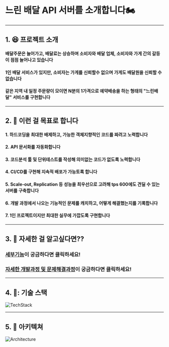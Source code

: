 # 느린 배달 API 서버를 소개합니다🏍️
- - -
## 1. :laughing: 프로젝트 소개

#### 배달주문은 늘어가고, 배달료는 상승하며 소비자와 배달 업체, 소비자와 가게 간의 갈등이 점점 늘어나고 있습니다
#### 1인 배달 서비스가 있지만, 소비자는 가게를 신뢰할수 없으며 가게도 배달원을 신뢰할 수 없습니다
#### 같은 지역 내 일정 주문량이 모이면 N분의 1가격으로 예약배송을 하는 형태의 "느린배달" 서비스를 구현합니다

- - -
## 2. :pray: 이런 걸 목표로 합니다

#### 1. 하드코딩을 최대한 배제하고, 가능한 객체지향적인 코드를 짜려고 노력합니다
#### 2. API 문서화를 자동화합니다
#### 3. 코드분석 툴 및 단위테스트를 작성해 의미없는 코드가 없도록 노력합니다
#### 4. CI/CD를 구현해 지속적 배포가 가능토록 합니다
#### 5. Scale-out, Replication 등 성능을 최우선으로 고려해 tps 600에도 견딜 수 있는 서버를 구축합니다
#### 6. 개발 과정에서 나오는 기능적인 문제를 캐치하고, 어떻게 해결했는지를 기록합니다
#### 7. 1인 프로젝트이지만 최대한 실무에 가깝도록 구현합니다

- - -
## 3. :information_desk_person: 자세한 걸 알고싶다면??
### [세부기능](https://github.com/skehdxhd96/slowDelivery/wiki/%EC%84%B8%EB%B6%80%EA%B8%B0%EB%8A%A5%EB%AA%85%EC%84%B8)이 궁금하다면 클릭하세요!
### [자세한 개발과정 및 문제해결과정](https://ndm-tech.tistory.com/category/%ED%94%84%EB%A1%9C%EC%A0%9D%ED%8A%B8)이 궁금하다면 클릭하세요!
- - -
## 4. 📌: 기술 스택
![TechStack](https://user-images.githubusercontent.com/55571682/186365018-9e66b483-2411-45e9-be4b-dcb23defd494.png)

- - -
## 5. :european_post_office: 아키텍쳐
![Architecture](https://user-images.githubusercontent.com/55571682/186092441-29de4600-ea0e-49b4-b270-79fb686b7720.png)
